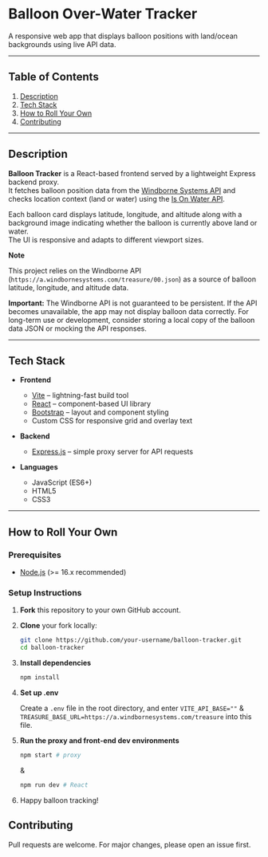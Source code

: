 # Balloon Over-Water Tracker

A responsive web app that displays balloon positions with land/ocean backgrounds using live API data.

---

## Table of Contents

1. [Description](#description)
2. [Tech Stack](#tech-stack)
3. [How to Roll Your Own](#how-to-roll-your-own)
4. [Contributing](#contributing)

---

## Description

**Balloon Tracker** is a React-based frontend served by a lightweight Express backend proxy.  
It fetches balloon position data from the [Windborne Systems API](https://a.windbornesystems.com/treasure/00.json) and checks location context (land or water) using the [Is On Water API](https://is-on-water.balbona.me/).

Each balloon card displays latitude, longitude, and altitude along with a background image indicating whether the balloon is currently above land or water.  
The UI is responsive and adapts to different viewport sizes.

**Note**

This project relies on the Windborne API (`https://a.windbornesystems.com/treasure/00.json`) as a source of balloon latitude, longitude, and altitude data.

**Important:** The Windborne API is not guaranteed to be persistent. If the API becomes unavailable, the app may not display balloon data correctly. For long-term use or development, consider storing a local copy of the balloon data JSON or mocking the API responses.

---

## Tech Stack

- **Frontend**

  - [Vite](https://vitejs.dev/) – lightning-fast build tool
  - [React](https://react.dev/) – component-based UI library
  - [Bootstrap](https://getbootstrap.com/) – layout and component styling
  - Custom CSS for responsive grid and overlay text

- **Backend**

  - [Express.js](https://expressjs.com/) – simple proxy server for API requests

- **Languages**
  - JavaScript (ES6+)
  - HTML5
  - CSS3

---

## How to Roll Your Own

### Prerequisites

- [Node.js](https://nodejs.org/) (>= 16.x recommended)

### Setup Instructions

1. **Fork** this repository to your own GitHub account.

1. **Clone** your fork locally:

   ```bash
   git clone https://github.com/your-username/balloon-tracker.git
   cd balloon-tracker
   ```

1. **Install dependencies**

   ```bash
   npm install
   ```

1. **Set up .env**

   Create a `.env` file in the root directory, and enter `VITE_API_BASE=""` & `TREASURE_BASE_URL=https://a.windbornesystems.com/treasure` into this file.

1. **Run the proxy and front-end dev environments**

   ```bash
   npm start # proxy
   ```

   &

   ```bash
   npm run dev # React
   ```

1. Happy balloon tracking!

## Contributing

Pull requests are welcome. For major changes, please open an issue first.
